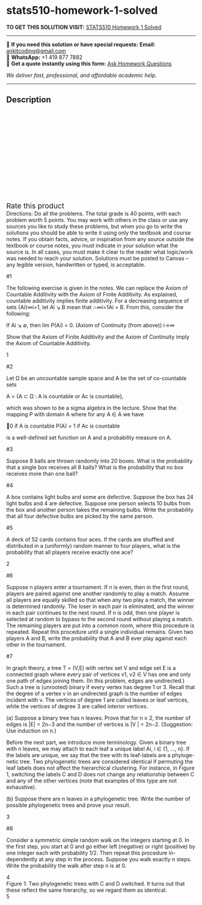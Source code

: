 # stats510-homework-1-solved
**TO GET THIS SOLUTION VISIT:** [STATS510 Homework 1 Solved](https://www.ankitcodinghub.com/product/stats510-homework-1-solved/)


---

📩 **If you need this solution or have special requests:** **Email:** ankitcoding@gmail.com  
📱 **WhatsApp:** +1 419 877 7882  
📄 **Get a quote instantly using this form:** [Ask Homework Questions](https://www.ankitcodinghub.com/services/ask-homework-questions/)

*We deliver fast, professional, and affordable academic help.*

---

<h2>Description</h2>



<div class="kk-star-ratings kksr-auto kksr-align-center kksr-valign-top" data-payload="{&quot;align&quot;:&quot;center&quot;,&quot;id&quot;:&quot;96640&quot;,&quot;slug&quot;:&quot;default&quot;,&quot;valign&quot;:&quot;top&quot;,&quot;ignore&quot;:&quot;&quot;,&quot;reference&quot;:&quot;auto&quot;,&quot;class&quot;:&quot;&quot;,&quot;count&quot;:&quot;0&quot;,&quot;legendonly&quot;:&quot;&quot;,&quot;readonly&quot;:&quot;&quot;,&quot;score&quot;:&quot;0&quot;,&quot;starsonly&quot;:&quot;&quot;,&quot;best&quot;:&quot;5&quot;,&quot;gap&quot;:&quot;4&quot;,&quot;greet&quot;:&quot;Rate this product&quot;,&quot;legend&quot;:&quot;0\/5 - (0 votes)&quot;,&quot;size&quot;:&quot;24&quot;,&quot;title&quot;:&quot;STATS510 Homework 1 Solved&quot;,&quot;width&quot;:&quot;0&quot;,&quot;_legend&quot;:&quot;{score}\/{best} - ({count} {votes})&quot;,&quot;font_factor&quot;:&quot;1.25&quot;}">

<div class="kksr-stars">

<div class="kksr-stars-inactive">
            <div class="kksr-star" data-star="1" style="padding-right: 4px">


<div class="kksr-icon" style="width: 24px; height: 24px;"></div>
        </div>
            <div class="kksr-star" data-star="2" style="padding-right: 4px">


<div class="kksr-icon" style="width: 24px; height: 24px;"></div>
        </div>
            <div class="kksr-star" data-star="3" style="padding-right: 4px">


<div class="kksr-icon" style="width: 24px; height: 24px;"></div>
        </div>
            <div class="kksr-star" data-star="4" style="padding-right: 4px">


<div class="kksr-icon" style="width: 24px; height: 24px;"></div>
        </div>
            <div class="kksr-star" data-star="5" style="padding-right: 4px">


<div class="kksr-icon" style="width: 24px; height: 24px;"></div>
        </div>
    </div>

<div class="kksr-stars-active" style="width: 0px;">
            <div class="kksr-star" style="padding-right: 4px">


<div class="kksr-icon" style="width: 24px; height: 24px;"></div>
        </div>
            <div class="kksr-star" style="padding-right: 4px">


<div class="kksr-icon" style="width: 24px; height: 24px;"></div>
        </div>
            <div class="kksr-star" style="padding-right: 4px">


<div class="kksr-icon" style="width: 24px; height: 24px;"></div>
        </div>
            <div class="kksr-star" style="padding-right: 4px">


<div class="kksr-icon" style="width: 24px; height: 24px;"></div>
        </div>
            <div class="kksr-star" style="padding-right: 4px">


<div class="kksr-icon" style="width: 24px; height: 24px;"></div>
        </div>
    </div>
</div>


<div class="kksr-legend" style="font-size: 19.2px;">
            <span class="kksr-muted">Rate this product</span>
    </div>
    </div>
<div class="page" title="Page 1">
<div class="layoutArea">
<div class="column">
Directions: Do all the problems. The total grade is 40 points, with each problem worth 5 points. You may work with others in the class or use any sources you like to study these problems, but when you go to write the solutions you should be able to write it using only the textbook and course notes. If you obtain facts, advice, or inspiration from any source outside the textbook or course notes, you must indicate in your solution what the source is. In all cases, you must make it clear to the reader what logic/work was needed to reach your solution. Solutions must be posted to Canvas – any legible version, handwritten or typed, is acceptable.

#1

The following exercise is given in the notes. We can replace the Axiom of Countable Additivity with the Axiom of Finite Additivity. As explained, countable additivity implies finite additivity. For a decreasing sequence of sets {Ai}∞i=1, let Ai ↘ B mean that ∩∞i=1Ai = B. From this, consider the following:

If Ai ↘ ∅, then lim P(Ai) = 0. (Axiom of Continuity (from above)) i→∞

Show that the Axiom of Finite Additivity and the Axiom of Continuity imply the Axiom of Countable Additivity.

1

</div>
</div>
</div>
<div class="page" title="Page 2">
<div class="layoutArea">
<div class="column">
#2

Let Ω be an uncountable sample space and A be the set of co-countable sets

A = {A ⊂ Ω : A is countable or Ac is countable},

which was shown to be a sigma algebra in the lecture. Show that the mapping P with domain A where for any A ∈ A we have

􏰍0 if A is countable P(A) = 1 if Ac is countable

is a well-defined set function on A and a probability measure on A.

#3

Suppose 8 balls are thrown randomly into 20 boxes. What is the probability that a single box receives all 8 balls? What is the probability that no box receives more than one ball?

#4

A box contains light bulbs and some are defective. Suppose the box has 24 light bulbs and 4 are defective. Suppose one person selects 10 bulbs from the box and another person takes the remaining bulbs. Write the probability that all four defective bulbs are picked by the same person.

#5

A deck of 52 cards contains four aces. If the cards are shuffled and distributed in a (uniformly) random manner to four players, what is the probability that all players receive exactly one ace?

2

</div>
</div>
</div>
<div class="page" title="Page 3">
<div class="layoutArea">
<div class="column">
#6

Suppose n players enter a tournament. If n is even, then in the first round, players are paired against one another randomly to play a match. Assume all players are equally skilled so that when any two play a match, the winner is determined randomly. The loser in each pair is eliminated, and the winner in each pair continues to the next round. If n is odd, then one player is selected at random to bypass to the second round without playing a match. The remaining players are put into a common room, where this procedure is repeated. Repeat this procedure until a single individual remains. Given two players A and B, write the probability that A and B ever play against each other in the tournament.

#7

In graph theory, a tree T = (V,E) with vertex set V and edge set E is a connected graph where every pair of vertices v1, v2 ∈ V has one and only one path of edges joining them. (In this problem, edges are undirected.) Such a tree is (unrooted) binary if every vertex has degree 1 or 3. Recall that the degree of a vertex v in an undirected graph is the number of edges incident with v. The vertices of degree 1 are called leaves or leaf vertices, while the vertices of degree 3 are called interior vertices.

(a) Suppose a binary tree has n leaves. Prove that for n ≥ 2, the number of edges is |E| = 2n−3 and the number of vertices is |V | = 2n−2. (Suggestion: Use induction on n.)

Before the next part, we introduce more terminology. Given a binary tree with n leaves, we may attach to each leaf a unique label Ai, i ∈ {1, …, n}. If the labels are unique, we say that the tree with its leaf-labels are a phyloge- netic tree. Two phylogenetic trees are considered identical if permuting the leaf labels does not affect the hierarchical clustering. For instance, in Figure 1, switching the labels C and D does not change any relationship between C and any of the other vertices (note that examples of this type are not exhaustive).

(b) Suppose there are n leaves in a phylogenetic tree. Write the number of possible phylogenetic trees and prove your result.

3

</div>
</div>
</div>
<div class="page" title="Page 4">
<div class="layoutArea">
<div class="column">
#8

Consider a symmetric simple random walk on the integers starting at 0. In the first step, you start at 0 and go either left (negative) or right (positive) by one integer each with probability 1/2. Then repeat this procedure in- dependently at any step in the process. Suppose you walk exactly n steps. Write the probability the walk after step n is at 0.

</div>
</div>
<div class="layoutArea">
<div class="column">
4

</div>
</div>
</div>
<div class="page" title="Page 5">
<div class="layoutArea">
<div class="column">
Figure 1: Two phylogenetic trees with C and D switched. It turns out that these reflect the same hierarchy, so we regard them as identical.

</div>
</div>
<div class="layoutArea">
<div class="column">
5

</div>
</div>
</div>
